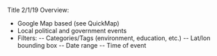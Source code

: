 Title
2/1/19
Overview:
- Google Map based (see QuickMap)
- Local political and government events 
- Filters:
-- Categories/Tags (environment, education, etc.)
-- Lat/lon bounding box
-- Date range
-- Time of event
